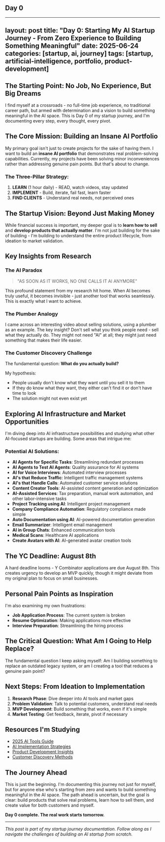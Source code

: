 ## Day 0

---
layout: post
title: "Day 0: Starting My AI Startup Journey - From Zero Experience to Building Something Meaningful"
date: 2025-06-24
categories: [startup, ai, journey]
tags: [startup, artificial-intelligence, portfolio, product-development]
---

## The Starting Point: No Job, No Experience, But Big Dreams

I find myself at a crossroads - no full-time job experience, no traditional career path, but armed with determination and a vision to build something meaningful in the AI space. This is Day 0 of my startup journey, and I'm documenting every step, every thought, every pivot.

## The Core Mission: Building an Insane AI Portfolio

My primary goal isn't just to create projects for the sake of having them. I want to build an **insane AI portfolio** that demonstrates real problem-solving capabilities. Currently, my projects have been solving minor inconveniences rather than addressing genuine pain points. But that's about to change.

### The Three-Pillar Strategy:
1. **LEARN** (1 hour daily) - READ, watch videos, stay updated
2. **IMPLEMENT** - Build, iterate, fail fast, learn faster
3. **FIND CLIENTS** - Understand real needs, not perceived ones

## The Startup Vision: Beyond Just Making Money

While financial success is important, my deeper goal is to **learn how to sell** and **develop products that actually matter**. I'm not just building for the sake of building - I'm building to understand the entire product lifecycle, from ideation to market validation.

## Key Insights from Research

### The AI Paradox
> "AS SOON AS IT WORKS, NO ONE CALLS IT AI ANYMORE"

This profound statement from my research hit home. When AI becomes truly useful, it becomes invisible - just another tool that works seamlessly. This is exactly what I want to achieve.

### The Plumber Analogy
I came across an interesting video about selling solutions, using a plumber as an example. The key insight? Don't sell what you think people need - sell what they actually do. They might not need "AI" at all; they might just need something that makes their life easier.

### The Customer Discovery Challenge
The fundamental question: **What do you actually build?**

My hypothesis:
- People usually don't know what they want until you sell it to them
- If they do know what they want, they either can't find it or don't have time to look
- The solution might not even exist yet

## Exploring AI Infrastructure and Market Opportunities

I'm diving deep into AI infrastructure possibilities and studying what other AI-focused startups are building. Some areas that intrigue me:

### Potential AI Solutions:
- **AI Agents for Specific Tasks**: Streamlining redundant processes
- **AI Agents to Test AI Agents**: Quality assurance for AI systems
- **AI for Voice Interviews**: Automated interview processes
- **AI's that Reduce Traffic**: Intelligent traffic management systems
- **AI's that Handle Calls**: Automated customer service solutions
- **Content Creator Tools**: AI-assisted content generation and optimization
- **AI-Assisted Services**: Tax preparation, manual work automation, and other labor-intensive tasks
- **Project Tracking using AI**: Intelligent project management
- **Company Compliance Automation**: Regulatory compliance made simple
- **Auto Documentation using AI**: AI-powered documentation generation
- **Email Summarizer**: Intelligent email management
- **AI in Group Chats**: Enhanced communication tools
- **Medical Scans**: Healthcare AI applications
- **Create Avatars with AI**: AI-generated avatar creation tools

## The YC Deadline: August 8th

A hard deadline looms - Y Combinator applications are due August 8th. This creates urgency to develop an MVP quickly, though it might deviate from my original plan to focus on small businesses.

## Personal Pain Points as Inspiration

I'm also examining my own frustrations:
- **Job Application Process**: The current system is broken
- **Resume Optimization**: Making applications more effective
- **Interview Preparation**: Streamlining the hiring process

## The Critical Question: What Am I Going to Help Replace?

The fundamental question I keep asking myself: Am I building something to replace an outdated legacy system, or am I creating a tool that reduces a genuine pain point?

## Next Steps: From Ideation to Implementation

1. **Research Phase**: Dive deeper into AI tools and market gaps
2. **Problem Validation**: Talk to potential customers, understand real needs
3. **MVP Development**: Build something that works, even if it's simple
4. **Market Testing**: Get feedback, iterate, pivot if necessary

## Resources I'm Studying

- [2025 AI Tools Guide](https://www.synthesia.io/post/ai-tools)
- [AI Implementation Strategies](https://www.youtube.com/watch?v=zExHlzp6p-4)
- [Product Development Insights](https://www.youtube.com/watch?v=iUNzRKOC25w)
- [Customer Discovery Methods](https://www.youtube.com/watch?v=9mXKZeBqNTg)

## The Journey Ahead

This is just the beginning. I'm documenting this journey not just for myself, but for anyone else who's starting from zero and wants to build something meaningful in the AI space. The path ahead is uncertain, but the goal is clear: build products that solve real problems, learn how to sell them, and create value for both customers and myself.

**Day 0 complete. The real work starts tomorrow.**

---

*This post is part of my startup journey documentation. Follow along as I navigate the challenges of building an AI startup from scratch.*
